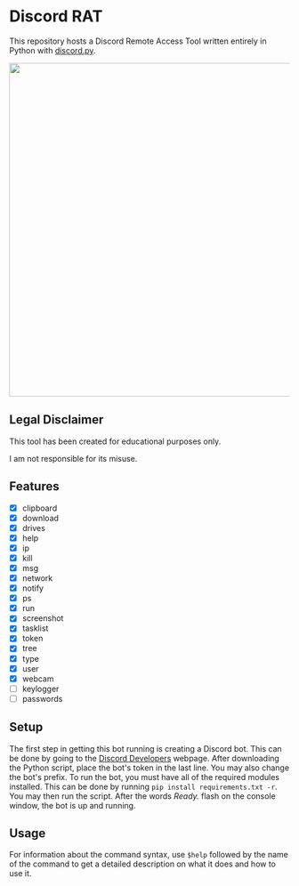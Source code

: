 # Discord RAT
This repository hosts a Discord Remote Access Tool written entirely in Python with [discord.py](https://discordpy.readthedocs.io/en/stable/).

<img src="https://i.ibb.co/rxzJ34Z/image.png" width=600>

## Legal Disclaimer
This tool has been created for educational purposes only.

I am not responsible for its misuse.

## Features
- [x] clipboard
- [x] download
- [x] drives
- [x] help
- [x] ip
- [x] kill
- [x] msg
- [x] network
- [x] notify
- [x] ps
- [x] run
- [x] screenshot
- [x] tasklist
- [x] token
- [x] tree
- [x] type
- [x] user
- [x] webcam
- [ ] keylogger
- [ ] passwords

## Setup
The first step in getting this bot running is creating a Discord bot. This can be done by going to the [Discord Developers](https://discord.com/developers) webpage. After downloading the Python script, place the bot's token in the last line. You may also change the bot's prefix. To run the bot, you must have all of the required modules installed. This can be done by running ```pip install requirements.txt -r```. You may then run the script. After the words *Ready.* flash on the console window, the bot is up and running.

## Usage
For information about the command syntax, use ```$help``` followed by the name of the command to get a detailed description on what it does and how to use it.
